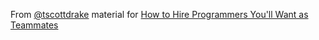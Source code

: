 From [@tscottdrake](https://twitter.com/tscottdrake) material for [How to Hire Programmers You'll Want as Teammates](http://www.scottdrakeblog.com/codemash2017/)
